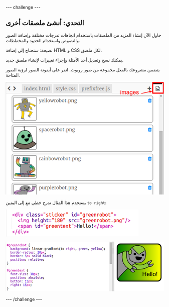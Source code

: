 \--- challenge \---

## التحدي: أنشئ ملصقات أخرى

حاول الآن إنشاء المزيد من الملصقات باستخدام اتجاهات تدرجات مختلفة وإضافة الصور والنصوص واستخدام الحدود والمخططات.

نصيحة: ستحتاج إلى إضافة HTML و CSS لكل ملصق.

يمكنك نسخ وتعديل أحد الأمثلة وإجراء تغييرات لإنشاء ملصق جديد.

يتضمن مشروعك بالفعل مجموعة من صور روبوت. انقر على أيقونة الصور لرؤية الصور المتاحة.

![لقطة الشاشة](images/stickers-images.png)

يستخدم هذا المثال تدرج خطي مع إلى اليمين `to right`:

![لقطة الشاشة](images/stickers-green-html.png)

![لقطة الشاشة](images/stickers-green-style.png)

\--- /challenge \---